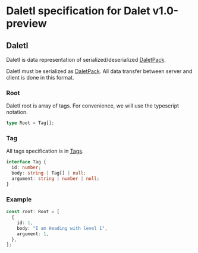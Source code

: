 # Daletl specification for Dalet v1.0-preview

## Daletl

Daletl is data representation of serialized/deserialized [DaletPack](./daletpack.md).

Daletl must be serialized as [DaletPack](./daletpack.md). All data transfer between server and client is done in this format.

### Root

Daletl root is array of tags. For convenience, we will use the typescript notation.

```typescript
type Root = Tag[];
```

### Tag

All tags specification is in [Tags](./tags.md).

```typescript
interface Tag {
  id: number;
  body: string | Tag[] | null;
  argument: string | number | null;
}
```

### Example

```typescript
const root: Root = [
  {
    id: 1,
    body: "I am Heading with level 1",
    argument: 1,
  },
];
```
